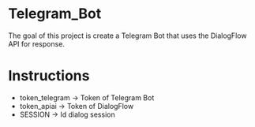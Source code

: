 # Telegram_Bot

The goal of this project is create a Telegram Bot that uses the DialogFlow API for response.

# Instructions

- token_telegram -> Token of Telegram Bot
- token_apiai -> Token of DialogFlow
- SESSION -> Id dialog session
